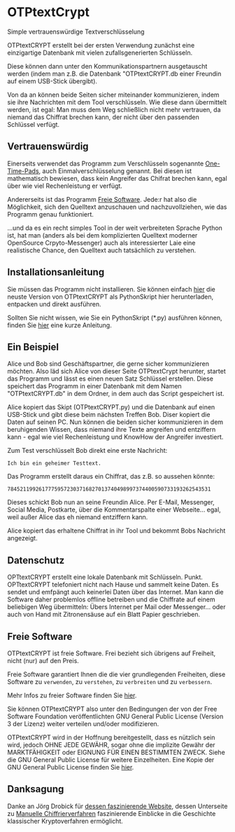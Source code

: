# OTPtextCrypt
Simple vertrauenswürdige Textverschlüsselung

OTPtextCRYPT erstellt bei der ersten Verwendung zunächst eine einzigartige Datenbank mit vielen zufallsgenerierten Schlüsseln.

Diese können dann unter den Kommunikationspartnern ausgetauscht werden (indem man z.B. die Datenbank "OTPtextCRYPT.db einer Freundin auf einem USB-Stick übergibt).

Von da an können beide Seiten sicher miteinander kommunizieren, indem sie ihre Nachrichten mit dem Tool verschlüsseln. Wie diese dann übermittelt werden, ist egal: Man muss dem Weg schließlich nicht mehr vertrauen, da niemand das Chiffrat brechen kann, der nicht über den passenden Schlüssel verfügt.

## Vertrauenswürdig
Einerseits verwendet das Programm zum Verschlüsseln sogenannte [One-Time-Pads](https://de.wikipedia.org/wiki/One-Time-Pad), auch Einmalverschlüsselung genannt. Bei diesen ist mathematisch bewiesen, dass kein Angreifer das Chifrat brechen kann, egal über wie viel Rechenleistung er verfügt.

Andererseits ist das Programm [Freie Software](https://fsfe.org/freesoftware/freesoftware.de.html). Jede:r hat also die Möglichkeit, sich den Quelltext anzuschauen und nachzuvollziehen, wie das Programm genau funktioniert. 

...und da es ein recht simples Tool in der weit verbreiteten Sprache Python ist, hat man (anders als bei dem komplizierten Quelltext moderner OpenSource Crpyto-Messenger) auch als interessierter Laie eine realistische Chance, den Quelltext auch tatsächlich zu verstehen.

## Installationsanleitung
Sie müssen das Programm nicht installieren. Sie können einfach [hier](https://github.com/lehrerlaempel/OTPtextCRYPT/releases) die neuste Version von OTPtextCRYPT als PythonSkript hier herunterladen, entpacken und direkt ausführen.

Sollten Sie nicht wissen, wie Sie ein PythonSkript (*.py) ausführen können, finden Sie [hier](https://github.com/lehrerlaempel/pythonstarten) eine kurze Anleitung.

## Ein Beispiel
Alice und Bob sind Geschäftspartner, die gerne sicher kommunizieren möchten. Also läd sich Alice von dieser Seite OTPtextCrypt herunter, startet das Programm und lässt es einen neuen Satz Schlüssel erstellen. Diese speichert das Programm in einer Datenbank mit dem Namen "OTPtextCRYPT.db" in dem Ordner, in dem auch das Script gespeichert ist.

Alice kopiert das Skipt (OTPtextCRYPT.py) und die Datenbank auf einen USB-Stick und gibt diese beim nächsten Treffen Bob. Diser kopiert die Daten auf seinen PC. Nun können die beiden sicher kommunizieren in dem beruhigenden Wissen, dass niemand ihre Texte angreifen und entziffern kann - egal wie viel Rechenleistung und KnowHow der Angreifer investiert.

Zum Test verschlüsselt Bob direkt eine erste Nachricht:

`Ich bin ein geheimer Testtext.`

Das Programm erstellt daraus ein Chiffrat, das z.B. so aussehen könnte:

`78452119926177759572303716827013740498997374400590733193262543531`

Dieses schickt Bob nun an seine Freundin Alice. Per E-Mail, Messenger, Social Media, Postkarte, über die Kommentarspalte einer Webseite... egal, weil außer Alice das eh niemand entziffern kann.

Alice kopiert das erhaltene Chiffrat in ihr Tool und bekommt Bobs Nachricht angezeigt. 

## Datenschutz
OPTtextCRYPT erstellt eine lokale Datenbank mit Schlüsseln. Punkt. OPTtextCRYPT telefoniert nicht nach Hause und sammelt keine Daten. Es sendet und emfpängt auch keinerlei Daten über das Internet. Man kann die Software daher problemlos offline betreiben und die Chiffrate auf einem beliebigen Weg übermitteln: Übers Internet per Mail oder Messenger... oder auch von Hand mit Zitronensäuse auf ein Blatt Papier geschrieben.

## Freie Software
OTPtextCRYPT ist freie Software. Frei bezieht sich übrigens auf Freiheit, nicht (nur) auf den Preis.

Freie Software garantiert Ihnen die die vier grundlegenden Freiheiten, diese Software zu `verwenden`, zu `verstehen`, zu `verbreiten` und zu `verbessern`.

Mehr Infos zu freier Software finden Sie [hier](https://fsfe.org/freesoftware/freesoftware.de.html).

Sie können OTPtextCRYPT also unter den Bedingungen der von der Free Software Foundation veröffentlichten GNU General Public License (Version 3 der Lizenz) weiter verteilen und/oder modifizieren. 

OTPtextCRYPT wird in der Hoffnung bereitgestellt, dass es nützlich sein wird, jedoch OHNE JEDE GEWÄHR, sogar ohne die implizite Gewähr der MARKTFÄHIGKEIT oder EIGNUNG FÜR EINEN BESTIMMTEN ZWECK. Siehe die GNU General Public License für weitere Einzelheiten. Eine Kopie der GNU General Public License finden Sie [hier](https://www.gnu.org/licenses/licenses.de.html).

## Danksagung
Danke an Jörg Drobick für [dessen faszinierende Website](http://scz.bplaced.net/), dessen Unterseite zu [Manuelle Chiffrierverfahren](http://scz.bplaced.net/m.html) faszinierende Einblicke in die Geschichte klassischer Kryptoverfahren ermöglicht.
